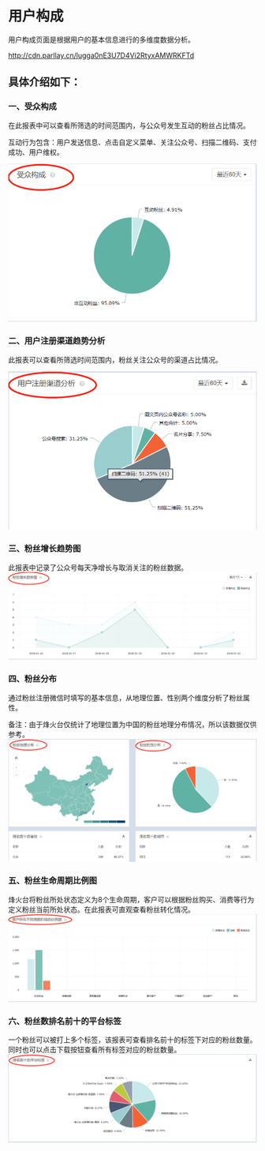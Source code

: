 # 用户构成

用户构成页面是根据用户的基本信息进行的多维度数据分析。

http://cdn.parllay.cn/lugga0nE3U7D4Vi2RtyxAMWRKFTd

## 具体介绍如下：

### 一、受众构成

在此报表中可以查看所筛选的时间范围内，与公众号发生互动的粉丝占比情况。

互动行为包含：用户发送信息、点击自定义菜单、关注公众号、扫描二维码、支付成功、用户维权。

![](/assets/1516589081%281%29.png)

### 二、用户注册渠道趋势分析

此报表可以查看所筛选时间范围内，粉丝关注公众号的渠道占比情况。

![](/assets/1516342408%281%29.png)

### 三、粉丝增长趋势图

此报表中记录了公众号每天净增长与取消关注的粉丝数据。![](/assets/1516588591%281%29.png)

### 四、粉丝分布

通过粉丝注册微信时填写的基本信息，从地理位置、性别两个维度分析了粉丝属性。

备注：由于烽火台仅统计了地理位置为中国的粉丝地理分布情况，所以该数据仅供参考。![](/assets/1516344220%281%29.png)

### 五、粉丝生命周期比例图

烽火台将粉丝所处状态定义为8个生命周期，客户可以根据粉丝购买、消费等行为定义粉丝当前所处状态。在此报表可直观查看粉丝转化情况。![](/assets/1516344273%281%29.png)

### 六、粉丝数排名前十的平台标签

一个粉丝可以被打上多个标签，该报表可查看排名前十的标签下对应的粉丝数量。同时也可以点击下载按钮查看所有标签对应的粉丝数量。![](/assets/1516343890%281%29.png)

